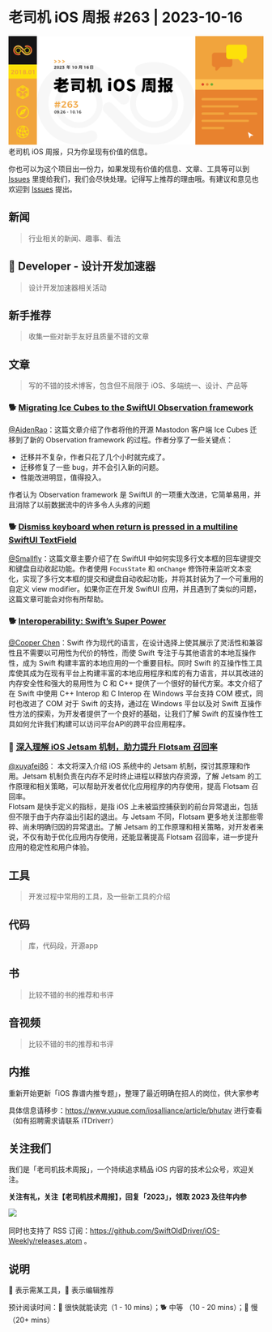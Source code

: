 # 老司机 iOS 周报 #263 | 2023-10-16

![ios-weekly](https://github.com/SwiftOldDriver/iOS-Weekly/blob/master/assets/weekly-header/263.png?raw=true)
老司机 iOS 周报，只为你呈现有价值的信息。

你也可以为这个项目出一份力，如果发现有价值的信息、文章、工具等可以到 [Issues](https://github.com/SwiftOldDriver/iOS-Weekly/issues) 里提给我们，我们会尽快处理。记得写上推荐的理由哦。有建议和意见也欢迎到 [Issues](https://github.com/SwiftOldDriver/iOS-Weekly/issues) 提出。

## 新闻

> 行业相关的新闻、趣事、看法

##  Developer - 设计开发加速器

> 设计开发加速器相关活动

## 新手推荐

> 收集一些对新手友好且质量不错的文章

## 文章

> 写的不错的技术博客，包含但不局限于 iOS、多端统一、设计、产品等

### 🐕 [Migrating Ice Cubes to the SwiftUI Observation framework](https://dimillian.medium.com/migrating-ice-cubes-to-the-swiftui-observation-framework-821f90deebee)

[@AidenRao](https://weibo.com/AidenRao)：这篇文章介绍了作者将他的开源 Mastodon 客户端 Ice Cubes 迁移到了新的 Observation framework 的过程。作者分享了一些关键点：

- 迁移并不复杂，作者只花了几个小时就完成了。
- 迁移修复了一些 bug，并不会引入新的问题。
- 性能改进明显，值得投入。
  
作者认为 Observation framework 是 SwiftUI 的一项重大改进，它简单易用，并且消除了以前数据流中的许多令人头疼的问题

### 🐕 [Dismiss keyboard when return is pressed in a multiline SwiftUI TextField](https://danielsaidi.com/blog/2023/09/15/dismiss-keyboard-when-return-is-pressed-in-a-multiline-swiftui-textfield)
[@Smallfly](https://github.com/iostalks)：这篇文章主要介绍了在 SwiftUI 中如何实现多行文本框的回车键提交和键盘自动收起功能。作者使用 `FocusState` 和 `onChange` 修饰符来监听文本变化，实现了多行文本框的提交和键盘自动收起功能，并将其封装为了一个可重用的自定义 view modifier。如果你正在开发 SwiftUI 应用，并且遇到了类似的问题，这篇文章可能会对你有所帮助。

### 🐕 [Interoperability: Swift’s Super Power](https://browsercompany.substack.com/cp/137231709)

[@Cooper Chen](https://github.com/cjlcooper)：Swift 作为现代的语言，在设计选择上使其展示了灵活性和兼容性且不需要以可用性为代价的特性，而使 Swift 专注于与其他语言的本地互操作性，成为 Swift 构建丰富的本地应用的一个重要目标。同时 Swift 的互操作性工具库使其成为在现有平台上构建丰富的本地应用程序和库的有力语言，并以其改进的内存安全性和强大的易用性为 C 和 C++ 提供了一个很好的替代方案。本文介绍了在 Swift 中使用 C++ Interop 和 C Interop 在 Windows 平台支持 COM 模式，同时也改进了 COM 对于 Swift 的支持，通过在 Windows 平台以及对 Swift 互操作性方法的探索，为开发者提供了一个良好的基础，让我们了解 Swift 的互操作性工具如何允许我们构建可以访问平台API的跨平台应用程序。

### 🐢 [深入理解 iOS Jetsam 机制，助力提升 Flotsam 召回率](https://mp.weixin.qq.com/s/vUMmQvZ1I91fhf8kFXY_mA)

[@xuyafei86](https://github.com/xiaofei86)：
本文将深入介绍 iOS 系统中的 Jetsam 机制，探讨其原理和作用。Jetsam 机制负责在内存不足时终止进程以释放内存资源，了解 Jetsam 的工作原理和相关策略，可以帮助开发者优化应用程序的内存使用，提高 Flotsam 召回率。  
Flotsam 是快手定义的指标，是指 iOS 上未被监控捕获到的前台异常退出，包括但不限于由于内存溢出引起的退出。与 Jetsam 不同，Flotsam 更多地关注那些零碎、尚未明确归因的异常退出。了解 Jetsam 的工作原理和相关策略，对开发者来说，不仅有助于优化应用内存使用，还能显著提高 Flotsam 召回率，进一步提升应用的稳定性和用户体验。

## 工具

> 开发过程中常用的工具，及一些新工具的介绍

## 代码

> 库，代码段，开源app

## 书

> 比较不错的书的推荐和书评

## 音视频

> 比较不错的书的推荐和书评

## 内推

重新开始更新「iOS 靠谱内推专题」，整理了最近明确在招人的岗位，供大家参考

具体信息请移步：https://www.yuque.com/iosalliance/article/bhutav 进行查看（如有招聘需求请联系 iTDriverr）

## 关注我们

我们是「老司机技术周报」，一个持续追求精品 iOS 内容的技术公众号，欢迎关注。

**关注有礼，关注【老司机技术周报】，回复「2023」，领取 2023 及往年内参**

![](https://github.com/SwiftOldDriver/iOS-Weekly/blob/master/assets/qrcode_for_wechat.jpg?raw=true)

同时也支持了 RSS 订阅：https://github.com/SwiftOldDriver/iOS-Weekly/releases.atom 。

## 说明

🚧 表示需某工具，🌟 表示编辑推荐

预计阅读时间：🐎 很快就能读完（1 - 10 mins）；🐕 中等 （10 - 20 mins）；🐢 慢（20+ mins）
